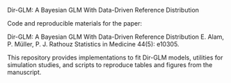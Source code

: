 Dir-GLM: A Bayesian GLM With Data-Driven Reference Distribution

Code and reproducible materials for the paper:

Dir-GLM: A Bayesian GLM With Data-Driven Reference Distribution
E. Alam, P. Müller, P. J. Rathouz
Statistics in Medicine 44(5): e10305.

This repository provides implementations to fit Dir-GLM models, utilities for simulation studies, and scripts to reproduce tables and figures from the manuscript.
